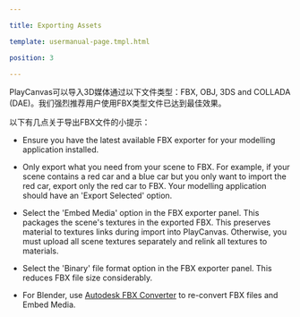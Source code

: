 ---
title: Exporting Assets
template: usermanual-page.tmpl.html
position: 3
---

PlayCanvas可以导入3D媒体通过以下文件类型：FBX, OBJ, 3DS and COLLADA (DAE)。我们强烈推荐用户使用FBX类型文件已达到最佳效果。

以下有几点关于导出FBX文件的小提示：

* Ensure you have the latest available FBX exporter for your modelling application installed.
* Only export what you need from your scene to FBX. For example, if your scene contains a red car and a blue car but you only want to import the red car, export only the red car to FBX. Your modelling application should have an 'Export Selected' option.
* Select the 'Embed Media' option in the FBX exporter panel. This packages the scene's textures in the exported FBX. This preserves material to textures links during import into PlayCanvas. Otherwise, you must upload all scene textures separately and relink all textures to materials.
* Select the 'Binary' file format option in the FBX exporter panel. This reduces FBX file size considerably.
* For Blender, use [Autodesk FBX Converter][1] to re-convert FBX files and Embed Media.

[1]: http://usa.autodesk.com/adsk/servlet/pc/item?siteID=123112&id=22694909

